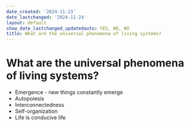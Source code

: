 ```yaml
---
date_created: '2024-11-23'
date_lastchanged: '2024-11-24'
layout: default
show_date_lastchanged_updatedauto: YES, NO, NO
title: What are the universal phenomena of living systems?
---
```


# What are the universal phenomena of living systems?

- Emergence - new things constantly emerge 
- Autopoiesis
- Interconnectedness
- Self-organization
- Life is conducive life


